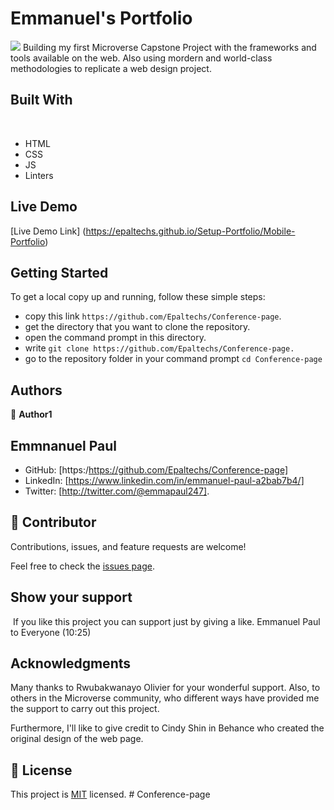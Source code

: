 # Emmanuel's Portfolio
![](https://img.shields.io/badge/Microverse-blueviolet)
​
Building my first Microverse Capstone Project with the frameworks and tools available on the web. Also using mordern and world-class methodologies to replicate a web design project.

## Built With
​
- HTML 
- CSS
- JS
- Linters


## Live Demo

[Live Demo Link]
(https://epaltechs.github.io/Setup-Portfolio/Mobile-Portfolio)
​
## Getting Started
To get a local copy up and running, follow these simple steps:

- copy this link `https://github.com/Epaltechs/Conference-page`.
- get the directory that you want to clone the repository.
- open the command prompt in this directory.
- write `git clone https://github.com/Epaltechs/Conference-page.`
- go to the repository folder in your command prompt `cd Conference-page`


## Authors
👤 **Author1**
## Emmnanuel Paul
- GitHub: [https:/https://github.com/Epaltechs/Conference-page]
- LinkedIn: [https://www.linkedin.com/in/emmanuel-paul-a2bab7b4/]
- Twitter: [http://twitter.com/@emmapaul247].
​
## 🤝 Contributor


Contributions, issues, and feature requests are welcome!

Feel free to check the [issues page](https://github.com/Epaltechs/Setup-Portfolio/issues).

## Show your support
​
If you like this project you can support just by giving a like.
Emmanuel Paul to Everyone (10:25)

## Acknowledgments
Many thanks to Rwubakwanayo Olivier for your wonderful support. Also, to others in the Microverse community, who different ways have provided me the support to carry out this project.

Furthermore, I'll like to give credit to Cindy Shin in Behance who created the original design of the web page.
## 📝 License

This project is [MIT](./MIT.md) licensed.
#   C o n f e r e n c e - p a g e 
 
 